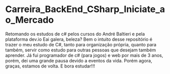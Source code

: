 # Carreira_BackEnd_CSharp_Iniciate_ao_Mercado
Retomando os estudos de c# pelos cursos do André Baltieri e pela plataforma dev.io
Eai galera, beleza? 
Bem o intuito desse repositório é trazer o meu estudo de C#, tanto para organização própria, quanto para também, servir como estudo para outras pessoas que desejam
também aprender.
Já fui programador de c# (para jogos) e web por mais de 3 anos, porém, dei uma grande pausa devido a eventos da vida. Porém agora, graças, estamos de volta. 
E bora estudar!!!
